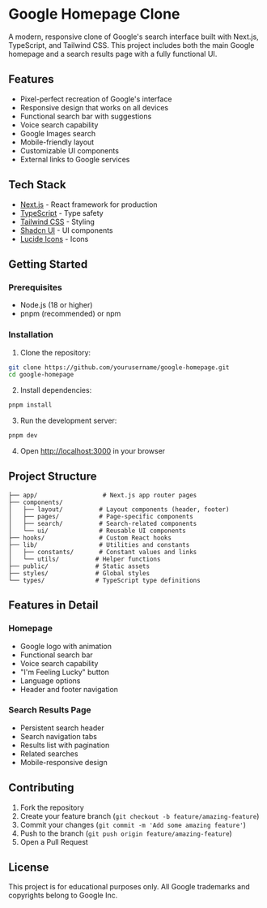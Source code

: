 # Google Homepage Clone

A modern, responsive clone of Google's search interface built with Next.js, TypeScript, and Tailwind CSS. This project includes both the main Google homepage and a search results page with a fully functional UI.

## Features

- Pixel-perfect recreation of Google's interface
- Responsive design that works on all devices
- Functional search bar with suggestions
- Voice search capability
- Google Images search
- Mobile-friendly layout
- Customizable UI components
- External links to Google services

## Tech Stack

- [Next.js](https://nextjs.org/) - React framework for production
- [TypeScript](https://www.typescriptlang.org/) - Type safety
- [Tailwind CSS](https://tailwindcss.com/) - Styling
- [Shadcn UI](https://ui.shadcn.com/) - UI components
- [Lucide Icons](https://lucide.dev/) - Icons

## Getting Started

### Prerequisites

- Node.js (18 or higher)
- pnpm (recommended) or npm

### Installation

1. Clone the repository:
```bash
git clone https://github.com/yourusername/google-homepage.git
cd google-homepage
```

2. Install dependencies:
```bash
pnpm install
```

3. Run the development server:
```bash
pnpm dev
```

4. Open [http://localhost:3000](http://localhost:3000) in your browser

## Project Structure

```
├── app/                  # Next.js app router pages
├── components/          
│   ├── layout/          # Layout components (header, footer)
│   ├── pages/           # Page-specific components
│   ├── search/          # Search-related components
│   └── ui/              # Reusable UI components
├── hooks/               # Custom React hooks
├── lib/                 # Utilities and constants
│   ├── constants/       # Constant values and links
│   └── utils/          # Helper functions
├── public/             # Static assets
├── styles/             # Global styles
└── types/              # TypeScript type definitions
```

## Features in Detail

### Homepage
- Google logo with animation
- Functional search bar
- Voice search capability
- "I'm Feeling Lucky" button
- Language options
- Header and footer navigation

### Search Results Page
- Persistent search header
- Search navigation tabs
- Results list with pagination
- Related searches
- Mobile-responsive design

## Contributing

1. Fork the repository
2. Create your feature branch (`git checkout -b feature/amazing-feature`)
3. Commit your changes (`git commit -m 'Add some amazing feature'`)
4. Push to the branch (`git push origin feature/amazing-feature`)
5. Open a Pull Request

## License

This project is for educational purposes only. All Google trademarks and copyrights belong to Google Inc.
